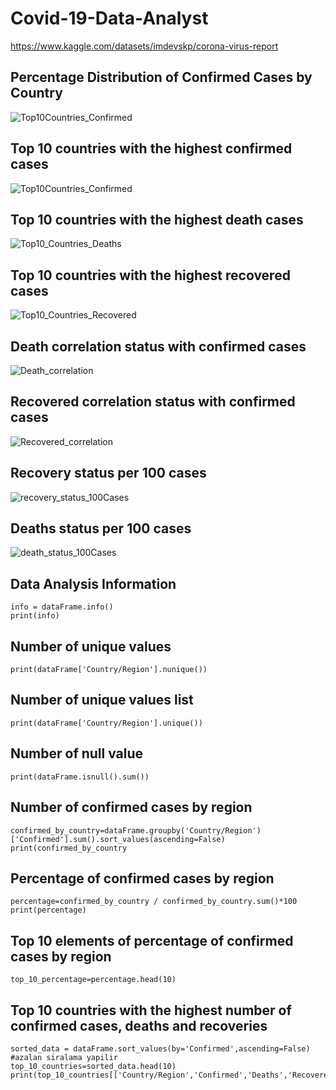 # Covid-19-Data-Analyst
https://www.kaggle.com/datasets/imdevskp/corona-virus-report




## Percentage Distribution of Confirmed Cases by Country
![Top10Countries_Confirmed](Graphic_Analysis_Results/Top10_Countries_Confirmed_Pie_Chart.png)

## Top 10 countries with the highest confirmed cases
![Top10Countries_Confirmed](Graphic_Analysis_Results/Top10_Countries_Confirmed.png)

## Top 10 countries with the highest death cases
![Top10_Countries_Deaths](Graphic_Analysis_Results/Top10_Countries_Deaths.png)

## Top 10 countries with the highest recovered cases
![Top10_Countries_Recovered](Graphic_Analysis_Results/Top10_Countries_Recovered.png)

## Death correlation status with confirmed cases
![Death_correlation](Graphic_Analysis_Results/Confirmed_Death_Correlation.png)

## Recovered correlation status with confirmed cases
![Recovered_correlation](Graphic_Analysis_Results/Confirmed_Recovered_Correlation.png)

## Recovery status per 100 cases
![recovery_status_100Cases](Graphic_Analysis_Results/Recovery_status_per_100_cases.png)

## Deaths status per 100 cases
![death_status_100Cases](Graphic_Analysis_Results/Deaths_status_per_100_cases.png)




## Data Analysis Information
```
info = dataFrame.info()
print(info)
```

## Number of unique values
```
print(dataFrame['Country/Region'].nunique())
```
## Number of unique values list
```
print(dataFrame['Country/Region'].unique())
```

## Number of null value
```
print(dataFrame.isnull().sum())
```
## Number of confirmed cases by region
```
confirmed_by_country=dataFrame.groupby('Country/Region')['Confirmed'].sum().sort_values(ascending=False)
print(confirmed_by_country
```

## Percentage of confirmed cases by region
```
percentage=confirmed_by_country / confirmed_by_country.sum()*100
print(percentage)
```

## Top 10 elements of percentage of confirmed cases by region
```
top_10_percentage=percentage.head(10)
```

## Top 10 countries with the highest number of confirmed cases, deaths and recoveries
```
sorted_data = dataFrame.sort_values(by='Confirmed',ascending=False) #azalan siralama yapilir
top_10_countries=sorted_data.head(10)
print(top_10_countries[['Country/Region','Confirmed','Deaths','Recovered']])
```